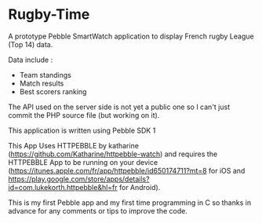 Rugby-Time
==========

A prototype Pebble SmartWatch application to display French rugby League (Top 14) data.

Data include :

- Team standings
- Match results
- Best scorers ranking

The API used on the server side is not yet a public one so I can't just commit the PHP source file (but working on it).

This application is written using Pebble SDK 1

This App Uses HTTPEBBLE by katharine (https://github.com/Katharine/httpebble-watch) and requires the HTTPEBBLE App to be running on your device (https://itunes.apple.com/fr/app/httpebble/id650174711?mt=8 for iOS and https://play.google.com/store/apps/details?id=com.lukekorth.httpebble&hl=fr for Android).

This is my first Pebble app and my first time programming in C so thanks in advance for any comments or tips to improve the code.
